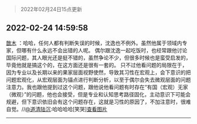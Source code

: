 > 2022年02月24日15点更新
<link rel="stylesheet" href="https://cdn.jsdelivr.net/gh/taotie6/sampleJSON@main/css/photo_show.css">
<meta name="referrer" content="no-referrer" />


 ## 2022-02-24 14:59:58 

 [㪚木](https://www.coolapk.com/feed/33788061?shareKey=ZTZjMTRiYWFhNGEyNjIxNzJkM2I~) ：哈哈，任何人都有判断失误的时候，沈逸也不例外。虽然他属于领域内专家，但哪有什么永远不会出错的人呢。
偶尔跟沈逸一起吃饭时，也经常跟他讨论国际问题，其人眼光还是挺不错的，虽然争论不少，但很多时候也是蛮受启发的，毕竟他就是搞这个的，在这方面还是很有一套的。
只不过他看问题的局限在于<!--break-->，因为专业以及长期以来的果家层面视野使然，导致其习性在宏观上，会下意识的把问题宏观化，从宏观层面为锚点进行判断分析，以至于偶尔会失去微观层面的问题注意力。我也跟他提到过这个问题，跟他说他看问题有时存在“有国（宏观）无家（微观）”的问题，他也会接受，但是专业和认知思考路径固化，主动意识下可能会规避，但下意识依旧会有这个问题存在，这就是习性的原因了，不加注意时，很难自觉。//<a class="feed-link-uname" href="/u/道清陆沉">@道清陆沉</a>:哈哈哈哈[笑哭]<a class="feed-forward-pic" href="http://image.coolapk.com/feed/2022/0224/14/889471_65bc6194_5045_8267_879@1080x2400.jpeg">查看图片</a> 

<div class="album">
</div>

 ------- 

